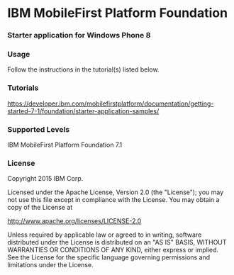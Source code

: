 IBM MobileFirst Platform Foundation
===
### Starter application for Windows Phone 8


### Usage
Follow the instructions in the tutorial(s) listed below.

### Tutorials
https://developer.ibm.com/mobilefirstplatform/documentation/getting-started-7-1/foundation/starter-application-samples/

### Supported Levels
IBM MobileFirst Platform Foundation 7.1

### License
Copyright 2015 IBM Corp.

Licensed under the Apache License, Version 2.0 (the "License");
you may not use this file except in compliance with the License.
You may obtain a copy of the License at

http://www.apache.org/licenses/LICENSE-2.0

Unless required by applicable law or agreed to in writing, software
distributed under the License is distributed on an "AS IS" BASIS,
WITHOUT WARRANTIES OR CONDITIONS OF ANY KIND, either express or implied.
See the License for the specific language governing permissions and
limitations under the License.
